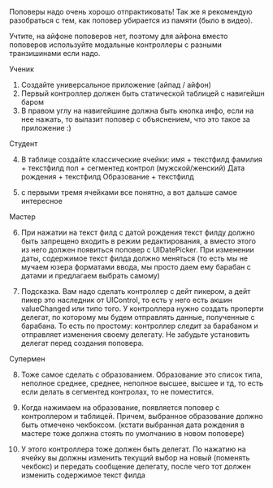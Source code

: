 Поповеры надо очень хорошо отпрактиковать! Так же я рекомендую разобраться с тем, как поповер убирается из памяти (было в видео).

Учтите, на айфоне поповеров нет, поэтому для айфона вместо поповеров используйте модальные контроллеры с разными транзишинами если надо.

Ученик

1. Создайте универсальное приложение (айпад / айфон)
2. Первый контроллер должен быть статической таблицей с навигейшн баром
3. В правом углу на навигейшине должна быть кнопка инфо, если на нее нажать, то вылазит поповер с объяснением, что это такое за приложение :)

Студент

4. В таблице создайте классические ячейки:
имя + текстфилд
фамилия + текстфилд
пол + сегментед контрол (мужской/женский)
Дата рождения + текстфилд
Образование + текстфилд

5. с первыми тремя ячейками все понятно, а вот дальше самое интересное

Мастер

6. При нажатии на текст филд с датой рождения текст филду должно быть запрещено входить в режим редактирования, а вместо этого из него должен появиться поповер с UIDatePicker. При изменении даты, содержимое текст филда должно меняться (то есть мы не мучаем юзера форматами ввода, мы просто даем ему барабан с датами и предлагаем выбрать самому)

7. Подсказка. Вам надо сделать контроллер с дейт пикером, а дейт пикер это наследник от UIControl, то есть у него есть акшин valueChanged или типо того. У контроллера нужно создать проперти делегат, по которому мы будем отправлять данные, полученные с барабана. То есть по простому: контроллер следит за барабаном и отправляет изменения своему делегату. Не забудьте установить делегат перед создания поповера.

Супермен

8. Тоже самое сделать с образованием. Образование это список типа, неполное среднее, среднее, неполное высшее, высшее и тд, то есть если делать в сегментед контролах, то не поместится.

9. Когда нажимаем на образование, появляется поповер с контроллером и таблицей. Причем, выбранное образование должно быть отмечено чекбоксом. (кстати выбранная дата рождения в мастере тоже должна стоять по умолчанию в новом поповере)

10. У этого контроллера тоже должен быть делегат. По нажатию на ячейку вы должны изменить текущий выбор на новый (поменять чекбокс) и передать сообщение делегату, после чего тот должен изменить содержимое текст филда 
